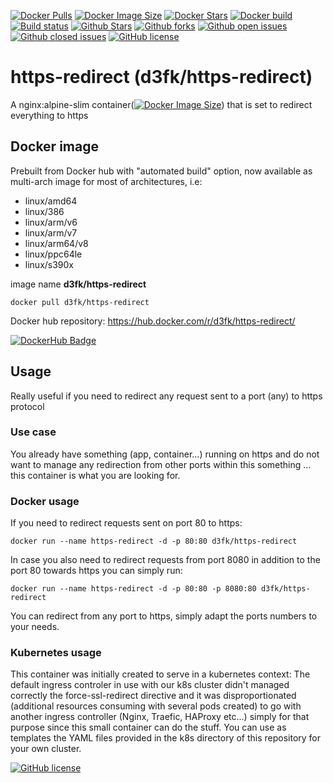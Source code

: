 [![Docker Pulls](https://badgen.net/docker/pulls/d3fk/https-redirect?icon=docker&label=pulls)](https://hub.docker.com/r/d3fk/https-redirect/tags) [![Docker Image Size](https://badgen.net/docker/size/d3fk/https-redirect/latest?icon=docker&label=image%20size)](https://hub.docker.com/r/d3fk/https-redirect/tags) [![Docker Stars](https://badgen.net/docker/stars/d3fk/https-redirect?icon=docker&label=stars)](https://hub.docker.com/r/d3fk/https-redirect) [![Docker build](https://img.shields.io/docker/cloud/automated/d3fk/https-redirect?label=build&logo=docker)](https://hub.docker.com/r/d3fk/https-redirect/tags) [![Build status](https://img.shields.io/docker/cloud/build/d3fk/https-redirect?label=build%20status&logo=docker)](https://hub.docker.com/r/d3fk/https-redirect/tags) [![Github Stars](https://img.shields.io/github/stars/Angatar/https-redirect?label=stars&logo=github&color=green)](https://github.com/Angatar/https-redirect) [![Github forks](https://img.shields.io/github/forks/Angatar/https-redirect?logo=github)](https://github.com/Angatar/https-redirect/fork) [![Github open issues](https://img.shields.io/github/issues-raw/Angatar/https-redirect?logo=github&color=yellow)](https://github.com/Angatar/https-redirect/issues) [![Github closed issues](https://img.shields.io/github/issues-closed-raw/Angatar/https-redirect?logo=github&color=green)](https://github.com/Angatar/https-redirect/issues?q=is%3Aissue+is%3Aclosed) [![GitHub license](https://img.shields.io/github/license/Angatar/https-redirect)](https://github.com/Angatar/https-redirect/blob/master/LICENSE)


# https-redirect (d3fk/https-redirect)
A nginx:alpine-slim container([![Docker Image Size](https://badgen.net/docker/size/d3fk/https-redirect/latest?icon=docker&label=compressed)](https://hub.docker.com/r/d3fk/https-redirect/tags)) that is set to redirect everything to https


## Docker image
Prebuilt from Docker hub with "automated build" option, now available as multi-arch image for most of architectures, i.e:
- linux/amd64
- linux/386
- linux/arm/v6
- linux/arm/v7
- linux/arm64/v8
- linux/ppc64le
- linux/s390x

image name **d3fk/https-redirect**

`docker pull d3fk/https-redirect`

Docker hub repository: https://hub.docker.com/r/d3fk/https-redirect/

[![DockerHub Badge](https://lucky-red-wombat.cyclic.app/image/d3fk/https-redirect)](https://hub.docker.com/r/d3fk/https-redirect)

## Usage
Really useful if you need to redirect any request sent to a port (any) to https protocol
### Use case
You already have something (app, container...) running on https and do not want to manage any redirection from other ports within this something ... this container is what you are looking for.

### Docker usage
If you need to redirect requests sent on port 80 to https: 

`docker run --name https-redirect -d -p 80:80 d3fk/https-redirect`

In case you also need to redirect requests from port 8080 in addition to the port 80 towards https you can simply run:

`docker run --name https-redirect -d -p 80:80 -p 8080:80 d3fk/https-redirect`

You can redirect from any port to https, simply adapt the ports numbers to your needs.


### Kubernetes usage

This container was initially created to serve in a kubernetes context: The default ingress controler in use with our k8s cluster didn't managed correctly the force-ssl-redirect directive and it was disproportionated (additional resources consuming with several pods created) to go with another ingress controller (Nginx, Traefic, HAProxy etc...) simply for that purpose since this small container can do the stuff. You can use as templates the YAML files provided in the k8s directory of this repository for your own cluster.

[![GitHub license](https://img.shields.io/github/license/Angatar/https-redirect)](https://github.com/Angatar/https-redirect/blob/master/LICENSE)

